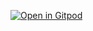 [![Open in Gitpod](https://gitpod.io/button/open-in-gitpod.svg)](https://gitpod.io/#https://github.com/JonMerlevede/gitpodissue)
